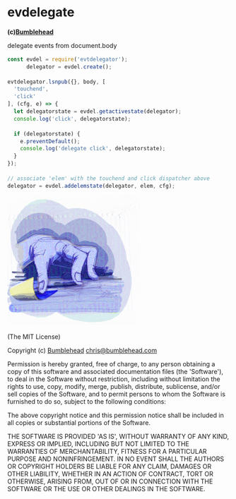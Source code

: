 evdelegate
==========
**(c)[Bumblehead][0]**


delegate events from document.body

``` javascript
const evdel = require('evtdelegator');
      delegator = evdel.create();

evtdelegator.lsnpub({}, body, [
  'touchend',
  'click'
], (cfg, e) => {
  let delegatorstate = evdel.getactivestate(delegator);
  console.log('click', delegatorstate);

  if (delegatorstate) {
    e.preventDefault();
    console.log('delegate click', delegatorstate);
  }
});

// associate 'elem' with the touchend and click dispatcher above
delegator = evdel.addelemstate(delegator, elem, cfg);
```


[0]: http://www.bumblehead.com                            "bumblehead"

![scrounge](https://github.com/iambumblehead/scroungejs/raw/master/img/hand.png)

(The MIT License)

Copyright (c) [Bumblehead][0] <chris@bumblehead.com>

Permission is hereby granted, free of charge, to any person obtaining a copy of this software and associated documentation files (the 'Software'), to deal in the Software without restriction, including without limitation the rights to use, copy, modify, merge, publish, distribute, sublicense, and/or sell copies of the Software, and to permit persons to whom the Software is furnished to do so, subject to the following conditions:

The above copyright notice and this permission notice shall be included in all copies or substantial portions of the Software.

THE SOFTWARE IS PROVIDED 'AS IS', WITHOUT WARRANTY OF ANY KIND, EXPRESS OR IMPLIED, INCLUDING BUT NOT LIMITED TO THE WARRANTIES OF MERCHANTABILITY, FITNESS FOR A PARTICULAR PURPOSE AND NONINFRINGEMENT. IN NO EVENT SHALL THE AUTHORS OR COPYRIGHT HOLDERS BE LIABLE FOR ANY CLAIM, DAMAGES OR OTHER LIABILITY, WHETHER IN AN ACTION OF CONTRACT, TORT OR OTHERWISE, ARISING FROM, OUT OF OR IN CONNECTION WITH THE SOFTWARE OR THE USE OR OTHER DEALINGS IN THE SOFTWARE.
